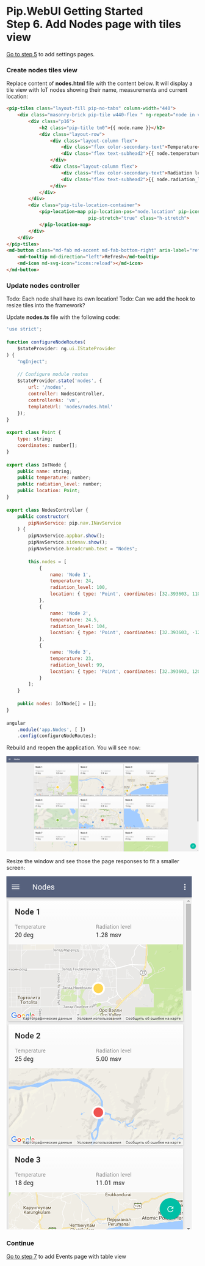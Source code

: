 # Pip.WebUI Getting Started <br/> Step 6. Add Nodes page with tiles view

[Go to step 5](https://github.com/pip-webui/pip-webui-tutorial/blob/master/step5/) to add settings pages.

### Create nodes tiles view

Replace content of **nodes.html** file with the content below.
It will display a tile view with IoT nodes showing their name, measurements and current location:

```html
<pip-tiles class="layout-fill pip-no-tabs" column-width="440">
    <div class="masonry-brick pip-tile w440-flex " ng-repeat="node in vm.nodes">
        <div class="p16">
            <h2 class="pip-title tm0">{{ node.name }}</h2>
            <div class="layout-row">
                <div class="layout-column flex">
                    <div class="flex color-secondary-text">Temperature</div>
                    <div class="flex text-subhead2">{{ node.temperature }}</div>
                </div>
                <div class="layout-column flex">
                    <div class="flex color-secondary-text">Radiation level</div>
                    <div class="flex text-subhead2">{{ node.radiation_level }}</div>
                </div>
            </div>
        </div>
        <div class="pip-tile-location-container">
            <pip-location-map pip-location-pos="node.location" pip-icon-path="iconPath"
                              pip-stretch="true" class="h-stretch">
            </pip-location-map>
        </div>
    </div>
</pip-tiles>
<md-button class="md-fab md-accent md-fab-bottom-right" aria-label="refresh">
    <md-tooltip md-direction="left">Refresh</md-tooltip>
    <md-icon md-svg-icon="icons:reload"></md-icon>
</md-button>
```

### Update nodes controller

Todo: Each node shall have its own location!
Todo: Can we add the hook to resize tiles into the framework?

Update **nodes.ts** file with the following code:

```javascript
'use strict';

function configureNodeRoutes(
    $stateProvider: ng.ui.IStateProvider
) {
    "ngInject";

    // Configure module routes
    $stateProvider.state('nodes', {
        url: '/nodes',
        controller: NodesController,
        controllerAs: 'vm',
        templateUrl: 'nodes/nodes.html'
    });
}

export class Point {
    type: string;
    coordinates: number[];
}

export class IoTNode {
    public name: string;
    public temperature: number;
    public radiation_level: number;
    public location: Point;
}

export class NodesController {
    public constructor(
        pipNavService: pip.nav.INavService
    ) {
        pipNavService.appbar.show();
        pipNavService.sidenav.show();
        pipNavService.breadcrumb.text = "Nodes";

        this.nodes = [
            { 
                name: 'Node 1', 
                temperature: 24, 
                radiation_level: 100,  
                location: { type: 'Point', coordinates: [32.393603, 110.982593] }
            },
            { 
                name: 'Node 2', 
                temperature: 24.5, 
                radiation_level: 104,  
                location: { type: 'Point', coordinates: [32.393603, -121.982593] }
            },
            { 
                name: 'Node 3', 
                temperature: 23, 
                radiation_level: 99,  
                location: { type: 'Point', coordinates: [32.393603, 120.982593] }
            }
        ];
    }

    public nodes: IoTNode[] = [];
}

angular
    .module('app.Nodes', [ ])
    .config(configureNodeRoutes);
```

Rebuild and reopen the application. You will see now:

![IoT nodes](artifacts/tiles_view.png)

Resize the window and see those the page responses to fit a smaller screen:

![IoT nodes mobile](artifacts/tiles_view_mobile.png)

### Continue

[Go to step 7](https://github.com/pip-webui/pip-webui-tutorial/blob/master/step7/) to add Events page with table view
